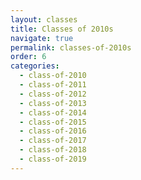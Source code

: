 ```yaml
---
layout: classes
title: Classes of 2010s
navigate: true
permalink: classes-of-2010s
order: 6
categories:
  - class-of-2010
  - class-of-2011
  - class-of-2012
  - class-of-2013
  - class-of-2014
  - class-of-2015
  - class-of-2016
  - class-of-2017
  - class-of-2018
  - class-of-2019
---
```

